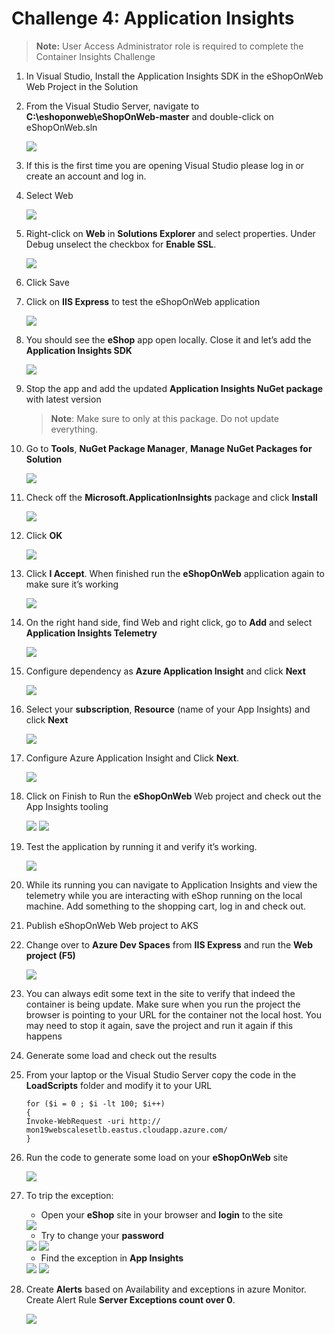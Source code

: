 # Challenge 4: Application Insights 

   > **Note:** User Access Administrator role is required to complete the Container Insights Challenge

1. In Visual Studio, Install the Application Insights SDK in the eShopOnWeb Web Project in the Solution

2. From the Visual Studio Server, navigate to **C:\eshoponweb\eShopOnWeb-master** and double-click on eShopOnWeb.sln

    <img src="images/vs.jpg"/>

3. If this is the first time you are opening Visual Studio please log in or create an account and log in.

4. Select Web

    <img src="images/11.jpg"/>

5. Right-click on **Web** in **Solutions Explorer** and select properties. Under Debug unselect the checkbox for **Enable SSL**.

    <img src="images/21.jpg"/>

6. Click Save

7. Click on **IIS Express** to test the eShopOnWeb application

    <img src="images/vs21.jpg"/>

8. You should see the **eShop** app open locally. Close it and let’s add the **Application Insights SDK**

    <img src="images/vs4.jpg"/>

9. Stop the app and add the updated **Application Insights NuGet package** with latest version

    > **Note**: Make sure to only at this package. Do not update everything.

10. Go to **Tools**, **NuGet Package Manager**, **Manage NuGet Packages for Solution**

    <img src="images/vs12.jpg"/>

11. Check off the **Microsoft.ApplicationInsights** package and click **Install**

    <img src="images/vs13.jpg"/>

12. Click **OK**

    <img src="images/vs131.jpg"/>

13. Click **I Accept**. When finished run the **eShopOnWeb** application again to make sure it’s working

    <img src="images/vs132.jpg"/>

14. On the right hand side, find Web and right click, go to **Add** and select **Application Insights Telemetry**

    <img src="images/vs5.jpg"/>

15. Configure dependency as **Azure Application Insight** and click **Next**

    <img src="images/vs61.jpg"/>

16. Select your **subscription**, **Resource** (name of your App Insights) and click **Next**

    <img src="images/vs71.jpg"/>

17. Configure Azure Application Insight and Click **Next**.

    <img src="images/vs81.jpg"/>

18. Click on Finish to Run the **eShopOnWeb** Web project and check out the App Insights tooling

    <img src="images/91.jpg"/>

    <img src="images/101.jpg"/>

19. Test the application by running it and verify it’s working.

    <img src="images/111.jpg"/>

20. While its running you can navigate to Application Insights and view the telemetry while you are interacting with eShop running on the local machine. Add something to the shopping cart, log in and check out.

21. Publish eShopOnWeb Web project to AKS

22. Change over to **Azure Dev Spaces** from **IIS Express** and run the **Web project (F5)**

    <img src="images/challenge3-step-7.jpg"/>

23. You can always edit some text in the site to verify that indeed the container is being update. Make sure when you run the project the browser is pointing to your URL for the container not the local host. You may need to stop it again, save the project and run it again if this happens

24. Generate some load and check out the results

25. From your laptop or the Visual Studio Server copy the code in the **LoadScripts** folder and modify it to your URL

    ```
    for ($i = 0 ; $i -lt 100; $i++)
    {
    Invoke-WebRequest -uri http:// mon19webscalesetlb.eastus.cloudapp.azure.com/
    }
    ```
26. Run the code to generate some load on your **eShopOnWeb** site

    <img src="images/vs16.jpg"/>

27. To trip the exception:

    * Open your **eShop** site in your browser and **login** to the site

    <img src="images/vs17.jpg"/>

    * Try to change your **password**

    <img src="images/vs18.jpg"/>

    <img src="images/vs19.jpg"/>

    * Find the exception in **App Insights**

    <img src="images/vs201.jpg"/>

    <img src="images/vs202.jpg"/>

28. Create **Alerts** based on Availability and exceptions in azure Monitor. Create Alert Rule **Server Exceptions count over 0**.

    <img src="images/vs22.jpg"/>
